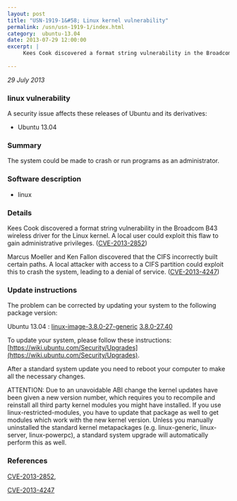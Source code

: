 ```yaml
---
layout: post
title: "USN-1919-1&#58; Linux kernel vulnerability"
permalink: /usn/usn-1919-1/index.html
category:  ubuntu-13.04
date: 2013-07-29 12:00:00
excerpt: |
     Kees Cook discovered a format string vulnerability in the Broadcom B43 wireless driver for the Linux kernel. A local user could exploit this flaw to gain administrative privileges. ([CVE-2013-2852](http://people.ubuntu.com/~ubuntu-security/cve/CVE-2013-2852))
    
--- 
```

 
 

*29 July 2013*

### linux vulnerability

A security issue affects these releases of Ubuntu and its derivatives:

* Ubuntu 13.04

### Summary

The system could be made to crash or run programs as an administrator. 

### Software description

* linux 

### Details

 Kees Cook discovered a format string vulnerability in the Broadcom B43 wireless driver for the Linux kernel. A local user could exploit this flaw to gain administrative privileges. ([CVE-2013-2852](http://people.ubuntu.com/~ubuntu-security/cve/CVE-2013-2852))

Marcus Moeller and Ken Fallon discovered that the CIFS incorrectly built certain paths. A local attacker with access to a CIFS partition could exploit this to crash the system, leading to a denial of service. ([CVE-2013-4247](http://people.ubuntu.com/~ubuntu-security/cve/CVE-2013-4247)) 

### Update instructions

The problem can be corrected by updating your system to the following package version:

Ubuntu 13.04
 : [linux-image-3.8.0-27-generic](https://launchpad.net/ubuntu/+source/linux) <span> [3.8.0-27.40](https://launchpad.net/ubuntu/+source/linux/3.8.0-27.40) </span> 

To update your system, please follow these instructions: [https://wiki.ubuntu.com/Security/Upgrades](https://wiki.ubuntu.com/Security/Upgrades).

After a standard system update you need to reboot your computer to make all the necessary changes.

ATTENTION: Due to an unavoidable ABI change the kernel updates have been given a new version number, which requires you to recompile and reinstall all third party kernel modules you might have installed. If you use linux-restricted-modules, you have to update that package as well to get modules which work with the new kernel version. Unless you manually uninstalled the standard kernel metapackages (e.g. linux-generic, linux-server, linux-powerpc), a standard system upgrade will automatically perform this as well. 

### References

 
 [CVE-2013-2852](http://people.ubuntu.com/~ubuntu-security/cve/CVE-2013-2852), 

 [CVE-2013-4247](http://people.ubuntu.com/~ubuntu-security/cve/CVE-2013-4247)
 

